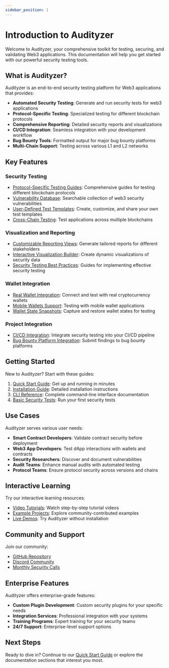 ```yaml
---
sidebar_position: 1
---
```


# Introduction to Audityzer

Welcome to Audityzer, your comprehensive toolkit for testing, securing, and validating Web3 applications. This documentation will help you get started with our powerful security testing tools.

## What is Audityzer?

Audityzer is an end-to-end security testing platform for Web3 applications that provides:

- **Automated Security Testing**: Generate and run security tests for web3 applications
- **Protocol-Specific Testing**: Specialized testing for different blockchain protocols
- **Comprehensive Reporting**: Detailed security reports and visualizations
- **CI/CD Integration**: Seamless integration with your development workflow
- **Bug Bounty Tools**: Formatted output for major bug bounty platforms
- **Multi-Chain Support**: Testing across various L1 and L2 networks

## Key Features

### Security Testing

- [Protocol-Specific Testing Guides](./protocol-testing-guides/index.md): Comprehensive guides for testing different blockchain protocols
- [Vulnerability Database](./searchable-vulnerability-database.md): Searchable collection of web3 security vulnerabilities
- [User-Defined Test Templates](./user-defined-test-templates.md): Create, customize, and share your own test templates
- [Cross-Chain Testing](./cross-chain-testing.md): Test applications across multiple blockchains

### Visualization and Reporting

- [Customizable Reporting Views](./customizable-reporting.md): Generate tailored reports for different stakeholders
- [Interactive Visualization Builder](./interactive-visualization-builder.md): Create dynamic visualizations of security data
- [Security Testing Best Practices](./security-testing-best-practices.md): Guides for implementing effective security testing

### Wallet Integration

- [Real Wallet Integration](./real-wallet-integration.md): Connect and test with real cryptocurrency wallets
- [Mobile Wallets Support](./mobile-wallets.md): Testing with mobile wallet applications
- [Wallet State Snapshots](./wallet-state-snapshots.md): Capture and restore wallet states for testing

### Project Integration

- [CI/CD Integration](./ci-integration.md): Integrate security testing into your CI/CD pipeline
- [Bug Bounty Platform Integration](./bounty-integration.md): Submit findings to bug bounty platforms

## Getting Started

New to Audityzer? Start with these guides:

1. [Quick Start Guide](./quickstart.md): Get up and running in minutes
2. [Installation Guide](./installation.md): Detailed installation instructions
3. [CLI Reference](./cli-reference.md): Complete command-line interface documentation
4. [Basic Security Tests](./examples/basic-tests.md): Run your first security tests

## Use Cases

Audityzer serves various user needs:

- **Smart Contract Developers**: Validate contract security before deployment
- **Web3 App Developers**: Test dApp interactions with wallets and contracts
- **Security Researchers**: Discover and document vulnerabilities
- **Audit Teams**: Enhance manual audits with automated testing
- **Protocol Teams**: Ensure protocol security across versions and chains

## Interactive Learning

Try our interactive learning resources:

- [Video Tutorials](https://Audityzer.dev/tutorials): Watch step-by-step tutorial videos
- [Example Projects](./community-test-examples.md): Explore community-contributed examples
- [Live Demos](https://Audityzer.dev/demo): Try Audityzer without installation

## Community and Support

Join our community:

- [GitHub Repository](https://github.com/Audityzer/web3-security-test-kit)
- [Discord Community](https://discord.gg/Audityzer)
- [Monthly Security Calls](https://Audityzer.dev/events)

## Enterprise Features

Audityzer offers enterprise-grade features:

- **Custom Plugin Development**: Custom security plugins for your specific needs
- **Integration Services**: Professional integration with your systems
- **Training Programs**: Expert training for your security teams
- **24/7 Support**: Enterprise-level support options

## Next Steps

Ready to dive in? Continue to our [Quick Start Guide](./quickstart.md) or explore the documentation sections that interest you most.
